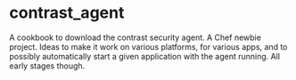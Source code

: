 # contrast_agent

A cookbook to download the contrast security agent.
A Chef newbie project.
Ideas to make it work on various platforms, for various apps, and to possibly automatically start a given application with the agent running.
All early stages though.

